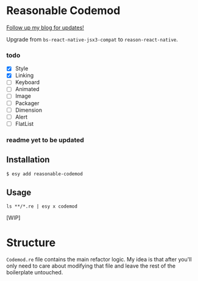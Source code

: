 # Reasonable Codemod

[Follow up my blog for updates!](https://blog.fakenickels.dev)

Upgrade from `bs-react-native-jsx3-compat` to `reason-react-native`.

### todo

- [x] Style
- [x] Linking
- [ ] Keyboard
- [ ] Animated
- [ ] Image
- [ ] Packager
- [ ] Dimension
- [ ] Alert
- [ ] FlatList

### readme yet to be updated

## Installation

```console
$ esy add reasonable-codemod
```

## Usage

```
ls **/*.re | esy x codemod
```

[WIP]

# Structure

`Codemod.re` file contains the main refactor logic. My idea is that after you'll only need to care about modifying that file and leave the rest of the boilerplate untouched.
